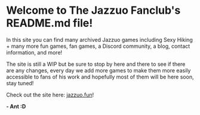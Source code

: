 # Welcome to The Jazzuo Fanclub's README.md file!

In this site you can find many archived Jazzuo games including Sexy Hiking + many more fun games, fan games, a Discord community, a blog, contact information, and more!

The site is still a WIP but be sure to stop by here and there to see if there are any changes, every day we add more games to make them more easily accessible to fans of his work and hopefully most of them will be here soon, stay tuned!

Check out the site here: [jazzuo.fun](https://jazzuo.fun)!

  **- Ant :D**